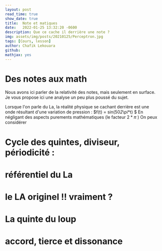 ```yaml
---
layout: post
read_time: true
show_date: true
title:  Note et matiques
date:   2022-01-25 13:32:20 -0600
description: Que ce cache il derrière une note ?
img: assets/img/posts/20210125/Perceptron.jpg 
tags: [Cours, lesson]
author: Chafik Lekouara
github:  
mathjax: yes
---
```


# Des notes aux math

Nous avons ici parler de la relativité des notes, mais seulement en surface.
Je vous propose ici une analyse un peu plus poussé du sujet.

Lorsque l'on parle du La, la réalité physique se cachant derrière est une onde résultant d'une variation de pression :
 $f(t) = sin(50*2*\pi*t) $
 En négligant des aspects purements mathématiques (le facteur $2*\pi$ )
 On peux considérer 
# Cycle des quintes, diviseur, périodicité : 

# référentiel du La

# le LA originel !!  vraiment ?

# La quinte du loup

# accord, tierce et dissonance

